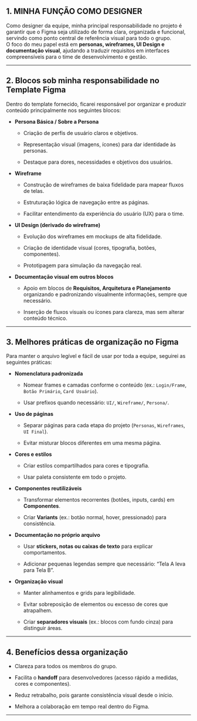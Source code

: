 


## 1. MINHA FUNÇÃO COMO DESIGNER

Como designer da equipe, minha principal responsabilidade no projeto é garantir que o Figma seja utilizado de forma clara, organizada e funcional, servindo como ponto central de referência visual para todo o grupo.  
O foco do meu papel está em **personas, wireframes, UI Design e documentação visual**, ajudando a traduzir requisitos em interfaces compreensíveis para o time de desenvolvimento e gestão.

---

## 2. Blocos sob minha responsabilidade no Template Figma

Dentro do template fornecido, ficarei responsável por organizar e produzir conteúdo principalmente nos seguintes blocos:

- **Persona Básica / Sobre a Persona**
    
    - Criação de perfis de usuário claros e objetivos.
        
    - Representação visual (imagens, ícones) para dar identidade às personas.
        
    - Destaque para dores, necessidades e objetivos dos usuários.
        
- **Wireframe**
    
    - Construção de wireframes de baixa fidelidade para mapear fluxos de telas.
        
    - Estruturação lógica de navegação entre as páginas.
        
    - Facilitar entendimento da experiência do usuário (UX) para o time.
        
- **UI Design (derivado do wireframe)**
    
    - Evolução dos wireframes em mockups de alta fidelidade.
        
    - Criação de identidade visual (cores, tipografia, botões, componentes).
        
    - Prototipagem para simulação da navegação real.
        
- **Documentação visual em outros blocos**
    
    - Apoio em blocos de **Requisitos, Arquitetura e Planejamento** organizando e padronizando visualmente informações, sempre que necessário.
        
    - Inserção de fluxos visuais ou ícones para clareza, mas sem alterar conteúdo técnico.
        

---

## 3. Melhores práticas de organização no Figma

Para manter o arquivo legível e fácil de usar por toda a equipe, seguirei as seguintes práticas:

- **Nomenclatura padronizada**
    
    - Nomear frames e camadas conforme o conteúdo (ex.: `Login/Frame`, `Botão Primário`, `Card Usuário`).
        
    - Usar prefixos quando necessário: `UI/`, `Wireframe/`, `Persona/`.
        
- **Uso de páginas**
    
    - Separar páginas para cada etapa do projeto (`Personas`, `Wireframes`, `UI Final`).
        
    - Evitar misturar blocos diferentes em uma mesma página.
        
- **Cores e estilos**
    
    - Criar estilos compartilhados para cores e tipografia.
        
    - Usar paleta consistente em todo o projeto.
        
- **Componentes reutilizáveis**
    
    - Transformar elementos recorrentes (botões, inputs, cards) em **Componentes**.
        
    - Criar **Variants** (ex.: botão normal, hover, pressionado) para consistência.
        
- **Documentação no próprio arquivo**
    
    - Usar **stickers, notas ou caixas de texto** para explicar comportamentos.
        
    - Adicionar pequenas legendas sempre que necessário: “Tela A leva para Tela B”.
        
- **Organização visual**
    
    - Manter alinhamentos e grids para legibilidade.
        
    - Evitar sobreposição de elementos ou excesso de cores que atrapalhem.
        
    - Criar **separadores visuais** (ex.: blocos com fundo cinza) para distinguir áreas.
        

---

## 4. Benefícios dessa organização

- Clareza para todos os membros do grupo.
    
- Facilita o **handoff** para desenvolvedores (acesso rápido a medidas, cores e componentes).
    
- Reduz retrabalho, pois garante consistência visual desde o início.
    
- Melhora a colaboração em tempo real dentro do Figma.
    

---

